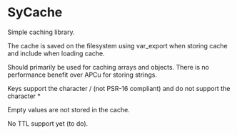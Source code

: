 # SyCache

Simple caching library.

The cache is saved on the filesystem using var_export when storing cache and include when loading cache.

Should primarily be used for caching arrays and objects. There is no performance benefit over APCu for storing strings.

Keys support the character / (not PSR-16 compliant) and do not support the character *

Empty values are not stored in the cache.

No TTL support yet (to do).